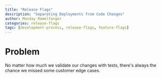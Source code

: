 ```yaml
---
title: "Release Flags"
description: "Separating Deployments from Code Changes"
author: Monday Romelfanger
categories: release-flags
tags: [development-process, release-flags, feature-flags]
---
```


# Problem

No matter how much we validate our changes with tests, there's always the chance we missed some customer edge cases. 